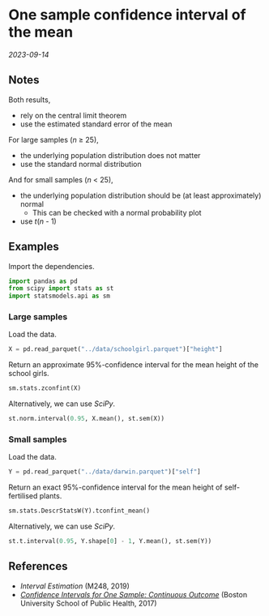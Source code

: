 
# One sample confidence interval of the mean

*2023-09-14*

## Notes

Both results,

- rely on the central limit theorem
- use the estimated standard error of the mean

For large samples (*n* ≥ 25),

- the underlying population distribution does not matter
- use the standard normal distribution

And for small samples (*n* < 25),

- the underlying population distribution should be (at least approximately) normal
  - This can be checked with a normal probability plot
- use *t*(*n* - 1)

## Examples

Import the dependencies.

```python
import pandas as pd
from scipy import stats as st
import statsmodels.api as sm
```

### Large samples

Load the data.

```python
X = pd.read_parquet("../data/schoolgirl.parquet")["height"]
```

Return an approximate 95%-confidence interval for the mean height of the school girls.

```python
sm.stats.zconfint(X)
```

Alternatively, we can use *SciPy*.

```python
st.norm.interval(0.95, X.mean(), st.sem(X))
```

### Small samples

Load the data.

```python
Y = pd.read_parquet("../data/darwin.parquet")["self"]
```

Return an exact 95%-confidence interval for the mean height of self-fertilised plants.

```python
sm.stats.DescrStatsW(Y).tconfint_mean()
```

Alternatively, we can use *SciPy*.

```python
st.t.interval(0.95, Y.shape[0] - 1, Y.mean(), st.sem(Y))
```

## References

- *Interval Estimation* (M248, 2019)
- *[Confidence Intervals for One Sample: Continuous Outcome](https://sphweb.bumc.bu.edu/otlt/mph-modules/bs/bs704_confidence_intervals/BS704_Confidence_Intervals3.html#headingtaglink_1)* (Boston University School of Public Health, 2017)
